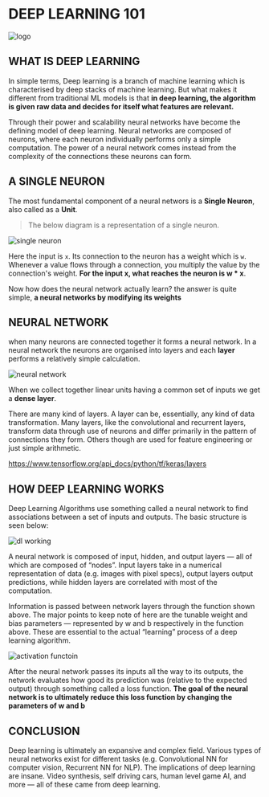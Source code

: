 # DEEP LEARNING 101

![logo](https://github.com/abhishek-pes/ML-DL-blogs/blob/main/DL/Inroduction%20to%20Deep%20Learning/Assets/Machine-Learning.gif)

## WHAT IS DEEP LEARNING

In simple terms, Deep learning is a branch of machine learning which is characterised by deep stacks of machine learning.
But what makes it different from traditional ML models is that **in deep learning, the algorithm is given raw data and decides for itself what features are relevant.**

Through their power and scalability neural networks have become the defining model of deep learning. Neural networks are composed of neurons, where each neuron individually performs only a simple computation. The power of a neural network comes instead from the complexity of the connections these neurons can form.

## A SINGLE NEURON

The most fundamental component of a neural networs is a **Single Neuron**, also called as a **Unit**.

> The below diagram is a representation of a single neuron.

![single neuron](https://github.com/abhishek-pes/ML-DL-blogs/blob/main/DL/Inroduction%20to%20Deep%20Learning/Assets/image.png)

Here the input is `x`. Its connection to the neuron has a weight which is `w`. Whenever a value flows through a connection, you multiply the value by the connection's weight. **For the input x, what reaches the neuron is w \* x**.

Now how does the neural network actually learn?
the answer is quite simple, **a neural networks by modifying its weights**

## NEURAL NETWORK

when many neurons are connected together it forms a neural network. In a neural network the neurons are organised into layers and each **layer** performs a relatively simple calculation.

![neural network](https://github.com/abhishek-pes/ML-DL-blogs/blob/main/DL/Inroduction%20to%20Deep%20Learning/Assets/nerual%20network.JPG)

When we collect together linear units having a common set of inputs we get a **dense layer**.

There are many kind of layers. A layer can be, essentially, any kind of data transformation. Many layers, like the convolutional and recurrent layers, transform data through use of neurons and differ primarily in the pattern of connections they form. Others though are used for feature engineering or just simple arithmetic.

https://www.tensorflow.org/api_docs/python/tf/keras/layers

## HOW DEEP LEARNING WORKS

Deep Learning Algorithms use something called a neural network to find associations between a set of inputs and outputs. The basic structure is seen below:

![dl working](https://github.com/abhishek-pes/ML-DL-blogs/blob/main/DL/Inroduction%20to%20Deep%20Learning/Assets/how%20dl%20works.jpg)

A neural network is composed of input, hidden, and output layers — all of which are composed of “nodes”. Input layers take in a numerical representation of data (e.g. images with pixel specs), output layers output predictions, while hidden layers are correlated with most of the computation.

Information is passed between network layers through the function shown above. The major points to keep note of here are the tunable weight and bias parameters — represented by w and b respectively in the function above. These are essential to the actual “learning” process of a deep learning algorithm.

![activation functoin](https://github.com/abhishek-pes/ML-DL-blogs/blob/main/DL/Inroduction%20to%20Deep%20Learning/Assets/activation%20function.png)

After the neural network passes its inputs all the way to its outputs, the network evaluates how good its prediction was (relative to the expected output) through something called a loss function.
**The goal of the neural network is to ultimately reduce this loss function by changing the parameters of w and b**

## CONCLUSION

Deep learning is ultimately an expansive and complex field. Various types of neural networks exist for different tasks (e.g. Convolutional NN for computer vision, Recurrent NN for NLP).
The implications of deep learning are insane. Video synthesis, self driving cars, human level game AI, and more — all of these came from deep learning.
